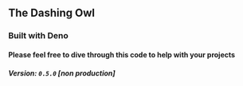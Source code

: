 ## The Dashing Owl

### Built with Deno

#### Please feel free to dive through this code to help with your projects

##### Version: `0.5.0` [non production]
